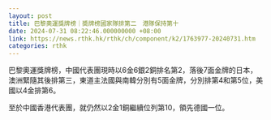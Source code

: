 ```yaml
---
layout: post
title: 巴黎奧運獎牌榜｜奬牌榜國家隊排第二　港隊保持第十
date: 2024-07-31 08:22:46.000000000 +08:00
link: https://news.rthk.hk/rthk/ch/component/k2/1763977-20240731.htm
categories: rthk
---
```


巴黎奧運獎牌榜，中國代表團現時以6金6銀2銅排名第2，落後7面金牌的日本，澳洲緊隨其後排第三，東道主法國與南韓分別有5面金牌，分別排第4和第5位，美國以4金排第6。

至於中國香港代表團，就仍然以2金1銅繼續位列第10，領先德國一位。
